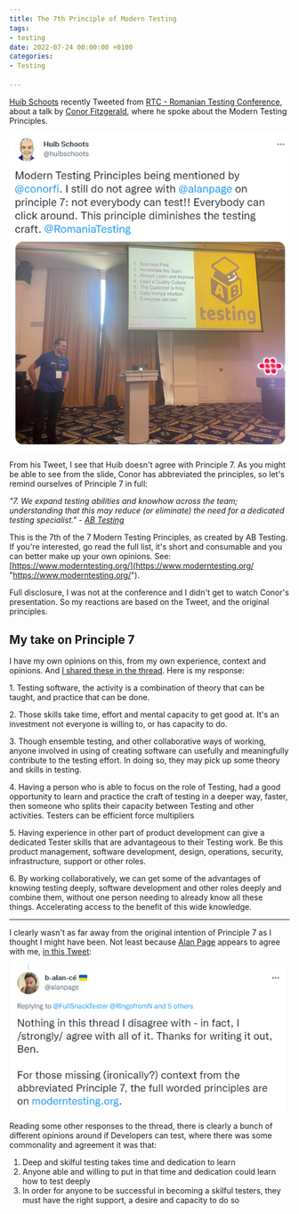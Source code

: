 ```yaml
---
title: The 7th Principle of Modern Testing
tags:
- testing
date: 2022-07-24 00:00:00 +0100
categories:
- Testing

---
```

[Huib Schoots](https://twitter.com/huibschoots) recently Tweeted from [RTC - Romanian Testing Conference](https://twitter.com/RomaniaTesting), about a talk by [Conor Fitzgerald](https://twitter.com/conorfi), where he spoke about the Modern Testing Principles.

![](/uploads/tweet-about-principles-of-software-testing.PNG)

From his Tweet, I see that Huib doesn't agree with Principle 7. As you might be able to see from the slide, Conor has abbreviated the principles, so let's remind ourselves of Principle 7 in full:

_"7. We expand testing abilities and knowhow across the team; understanding that this may reduce (or eliminate) the need for a dedicated testing specialist." -_ [_AB Testing_](https://www.moderntesting.org/)

This is the 7th of the 7 Modern Testing Principles, as created by AB Testing. If you're interested, go read the full list, it's short and consumable and you can better make up your own opinions. See: [https://www.moderntesting.org/](https://www.moderntesting.org/ "https://www.moderntesting.org/").

Full disclosure, I was not at the conference and I didn't get to watch Conor's presentation. So my reactions are based on the Tweet, and the original principles.

## My take on Principle 7

I have my own opinions on this, from my own experience, context and opinions. And [I shared these in the thread](https://twitter.com/FullSnackTester/status/1550931166148034560). Here is my response:

1\. Testing software, the activity is a combination of theory that can be taught, and practice that can be done.

2\. Those skills take time, effort and mental capacity to get good at. It's an investment not everyone is willing to, or has capacity to do.

3\. Though ensemble testing, and other collaborative ways of working, anyone involved in using of creating software can usefully and meaningfully contribute to the testing effort. In doing so, they may pick up some theory and skills in testing.

4\. Having a person who is able to focus on the role of Testing, had a good opportunity to learn and practice the craft of testing in a deeper way, faster, then someone who splits their capacity between Testing and other activities. Testers can be efficient force multipliers

5\. Having experience in other part of product development can give a dedicated Tester skills that are advantageous to their Testing work. Be this product management, software development, design, operations, security, infrastructure, support or other roles.

6\. By working collaboratively, we can get some of the advantages of knowing testing deeply, software development and other roles deeply and combine them, without one person needing to already know all these things. Accelerating access to the benefit of this wide knowledge.

***

I clearly wasn't as far away from the original intention of Principle 7 as I thought I might have been. Not least because [Alan Page](https://twitter.com/alanpage) appears to agree with me, [in this Tweet](https://twitter.com/alanpage/status/1550942384845770752?s=20&t=d9zDpJ1VB0ev-tpQD8sOgQ):

![](/uploads/alan-agrees.PNG)

Reading some other responses to the thread, there is clearly a bunch of different opinions around if Developers can test, where there was some commonality and agreement it was that:

1. Deep and skilful testing takes time and dedication to learn
2. Anyone able and willing to put in that time and dedication could learn how to test deeply
3. In order for anyone to be successful in becoming a skilful testers, they must have the right support, a desire and capacity to do so